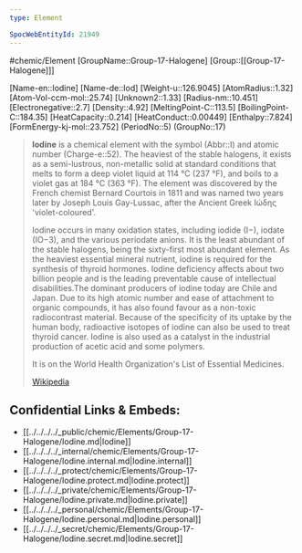 ```yaml
---
type: Element

SpocWebEntityId: 21949
---
```


#chemic/Element 
[GroupName::Group-17-Halogene]
[Group::[[Group-17-Halogene]]]


[Name-en::Iodine]
[Name-de::Iod]
[Weight-u::126.9045]
[AtomRadius::1.32]
[Atom-Vol-ccm-mol::25.74]
[Unknown2::1.33]
[Radius-nm::10.451]
[Electronegative::2.7]
[Density::4.92]
[MeltingPoint-C::113.5]
[BoilingPoint-C::184.35]
[HeatCapacity::0.214]
[HeatConduct::0.00449]
[Enthalpy::7.824]
[FormEnergy-kj-mol::23.752]
(PeriodNo::5)
(GroupNo::17)



> **Iodine** is a chemical element with the symbol (Abbr::I) and atomic number (Charge-e::52). The heaviest of the stable halogens, it exists as a semi-lustrous, non-metallic solid at standard conditions that melts to form a deep violet liquid at 114 °C (237 °F), and boils to a violet gas at 184 °C (363 °F). The element was discovered by the French chemist Bernard Courtois in 1811 and was named two years later by Joseph Louis Gay-Lussac, after the Ancient Greek Ιώδης 'violet-coloured'.
>
> Iodine occurs in many oxidation states, including iodide (I−), iodate (IO−3), and the various periodate anions. It is the least abundant of the stable halogens, being the sixty-first most abundant element. As the heaviest essential mineral nutrient, iodine is required for the synthesis of thyroid hormones. Iodine deficiency affects about two billion people and is the leading preventable cause of intellectual disabilities.The dominant producers of iodine today are Chile and Japan. Due to its high atomic number and ease of attachment to organic compounds, it has also found favour as a non-toxic radiocontrast material. Because of the specificity of its uptake by the human body, radioactive isotopes of iodine can also be used to treat thyroid cancer. Iodine is also used as a catalyst in the industrial production of acetic acid and some polymers.
>
> It is on the World Health Organization's List of Essential Medicines.
>
> [Wikipedia](https://en.wikipedia.org/wiki/Iodine)

## Confidential Links & Embeds: 
- [[../../../../_public/chemic/Elements/Group-17-Halogene/Iodine.md|Iodine]] 
- [[../../../../_internal/chemic/Elements/Group-17-Halogene/Iodine.internal.md|Iodine.internal]] 
- [[../../../../_protect/chemic/Elements/Group-17-Halogene/Iodine.protect.md|Iodine.protect]] 
- [[../../../../_private/chemic/Elements/Group-17-Halogene/Iodine.private.md|Iodine.private]] 
- [[../../../../_personal/chemic/Elements/Group-17-Halogene/Iodine.personal.md|Iodine.personal]] 
- [[../../../../_secret/chemic/Elements/Group-17-Halogene/Iodine.secret.md|Iodine.secret]] 
